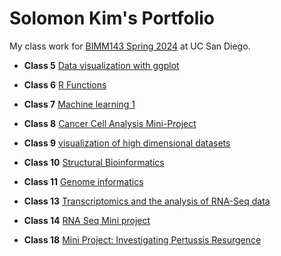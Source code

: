 # Solomon Kim's Portfolio
My class work for [BIMM143 Spring 2024](https://bioboot.github.io/bimm143_S24/) at UC San Diego.

- **Class 5** [Data visualization with ggplot](https://github.com/solomonkim0/bimm_143/blob/main/class05/Class05debuged.pdf)
  
- **Class 6** [R Functions](https://github.com/solomonkim0/bimm_143/blob/main/Class6/class6.pdf)

- **Class 7** [Machine learning 1](https://github.com/solomonkim0/bimm_143/blob/main/Class07/class7.pdf)

- **Class 8** [Cancer Cell Analysis Mini-Project](https://github.com/solomonkim0/bimm_143/blob/main/class8/class8.pdf)
  
- **Class 9** [visualization of high dimensional datasets](https://github.com/solomonkim0/bimm_143/blob/main/class9/class9.pdf)
  
- **Class 10** [Structural Bioinformatics](https://github.com/solomonkim0/bimm_143/blob/main/Class10/class10.pdf)
  
- **Class 11** [Genome informatics](https://github.com/solomonkim0/bimm_143/blob/main/Class11/week11hw.pdf)

- **Class 13** [Transcriptomics and the analysis of RNA-Seq data](https://github.com/solomonkim0/bimm_143/blob/main/Class13/Class13lab.pdf)
  
- **Class 14** [RNA Seq Mini project](https://github.com/solomonkim0/bimm_143/blob/main/class14/class14.pdf)
  
- **Class 18** [Mini Project: Investigating Pertussis Resurgence](https://github.com/solomonkim0/bimm_143/blob/main/class18/week18.pdf)
  
